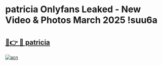 # patricia Onlyfans Leaked - New Video & Photos March 2025 !suu6a

# <h2><a href="https://4s2qb0.iuczelnia.edu.pl?title=patricia&ref=suu6a">🔗👉 🔴 patricia</a></h2>

[![acn](https://github.com/user-attachments/assets/0f9c940e-d8b0-45ae-aac7-cd30a18b3e1c)](https://4s2qb0.iuczelnia.edu.pl?title=patricia&ref=suu6a)

